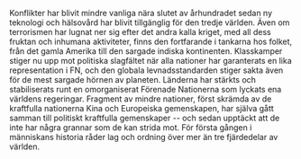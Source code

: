 Konflikter har blivit mindre vanliga nära slutet av århundradet sedan ny
teknologi och hälsovård har blivit tillgänglig för den tredje världen.
Även om terrorismen har lugnat ner sig efter det andra kalla kriget, med
all dess fruktan och inhumana aktiviteter, finns den fortfarande i
tankarna hos folket, från det gamla Amerika till den sargade indiska
kontinenten. Klasskamper stiger nu upp mot politiska slagfältet när alla
nationer har garanterats en lika representation i FN, och den globala
levnadsstandarden stiger sakta även för de mest sargade hörnen av
planeten. Länderna har stärkts och stabiliserats runt en omorganiserat
Förenade Nationerna som lyckats ena världens regeringar. Fragment av
mindre nationer, först skrämda av de kraftfulla nationerna Kina och
Europeiska gemenskapen, har själva gått samman till politiskt kraftfulla
gemenskaper -- och sedan upptäckt att de inte har några grannar som de
kan strida mot. För första gången i människans historia råder lag och
ordning över mer än tre fjärdedelar av världen.